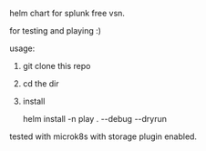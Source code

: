 helm chart for splunk free vsn.

for testing and playing :)

usage:
 1) git clone this repo 
 2) cd the dir
 3) install 
    
    helm install -n play . --debug --dryrun 
 
 
 tested with microk8s with storage plugin enabled.

